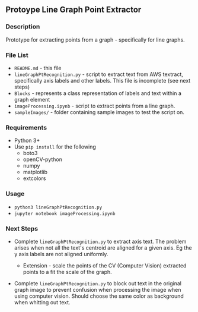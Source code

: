## Protoype Line Graph Point Extractor 

### Description
Prototype for extracting points from a graph - specifically for line graphs. 

### File List 
* `README.md` - this file
* `lineGraphPtRecognition.py` - script to extract text from AWS textract, specifically axis labels and other labels. This file is incomplete (see next steps)
* `Blocks` - represents a class representation of labels and text within a graph element
* `imageProcessing.ipynb` - script to extract points from a line graph. 
* `sampleImages/` - folder containing sample images to test the script on.

### Requirements
* Python 3+
* Use `pip install` for the following
   * boto3
   * openCV-python
   * numpy
   * matplotlib
   * extcolors

### Usage
* `python3 lineGraphPtRecognition.py`
* `jupyter notebook imageProcessing.ipynb`

### Next Steps
* Complete `lineGraphPtRecognition.py` to extract axis text. The problem arises when not all the text's centroid are aligned for a given axis. Eg the y axis labels are not aligned uniformly. 

    * Extension - scale the points of the CV (Computer Vision) extracted points to a fit the scale of the graph.

* Complete `lineGraphPtRecognition.py` to block out text in the original graph image to prevent confusion when processing the image when using computer vision. Should choose the same color as background when whitting out text. 

